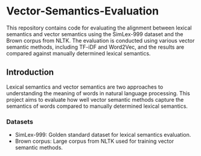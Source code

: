 # Vector-Semantics-Evaluation
This repository contains code for evaluating the alignment between lexical semantics and vector semantics using the SimLex-999 dataset and the Brown corpus from NLTK. The evaluation is conducted using various vector semantic methods, including TF-iDF and Word2Vec, and the results are compared against manually determined lexical semantics.

## Introduction

Lexical semantics and vector semantics are two approaches to understanding the meaning of words in natural language processing. This project aims to evaluate how well vector semantic methods capture the semantics of words compared to manually determined lexical semantics.
### Datasets

- SimLex-999: Golden standard dataset for lexical semantics evaluation.
- Brown corpus: Large corpus from NLTK used for training vector semantic methods.
